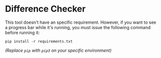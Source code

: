 # Difference Checker

This tool doesn't have an specific requirement. However, if you want to see a progress bar while it's running,
you must issue the following command before running it:

``pip install -r requirements.txt``

*(Replace ``pip`` with ``pip3`` on your specific environment)*